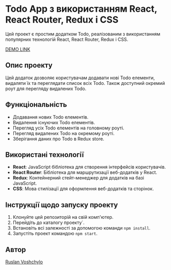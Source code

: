# Todo App з використанням React, React Router, Redux і CSS

Цей проект є простим додатком Todo, реалізованим з використанням популярних технологій React, React Router, Redux і CSS.

[DEMO LINK](https://simple-todo-app-coral.vercel.app/)
## Опис проекту

Цей додаток дозволяє користувачам додавати нові Todo елементи, видаляти їх та переглядати список всіх Todo. Також доступний окремий роут для перегляду видалених Todo.

## Функціональність

- Додавання нових Todo елементів.
- Видалення існуючих Todo елементів.
- Перегляд усіх Todo елементів на головному роуті.
- Перегляд видалених Todo на окремому роуті.
- Зберігання даних про Todo в Redux store.

## Використані технології

- **React**: JavaScript бібліотека для створення інтерфейсів користувачів.
- **React Router**: Бібліотека для маршрутизації веб-додатків у React.
- **Redux**: Контейнерний стейт-менеджер для додатків на базі JavaScript.
- **CSS**: Мова стилізації для оформлення веб-додатків та сторінок.

## Інструкції щодо запуску проекту

1. Клонуйте цей репозиторій на свій комп'ютер.
2. Перейдіть до каталогу проекту`.
3. Встановіть всі залежності за допомогою команди `npm install`.
4. Запустіть проект командою `npm start`.

## Автор
[Ruslan Voshchylo](https://github.com/rvoshchylo)
